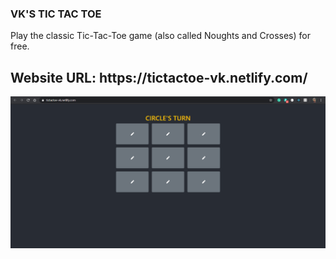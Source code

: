 ### VK'S TIC TAC TOE

<p>
  Play the classic Tic-Tac-Toe game (also called Noughts and Crosses) for free.
</p>

<h2>Website URL: https://tictactoe-vk.netlify.com/</h2>

<img src="src/images/featuregraphic.PNG" alt="Feature Graphic"/>

